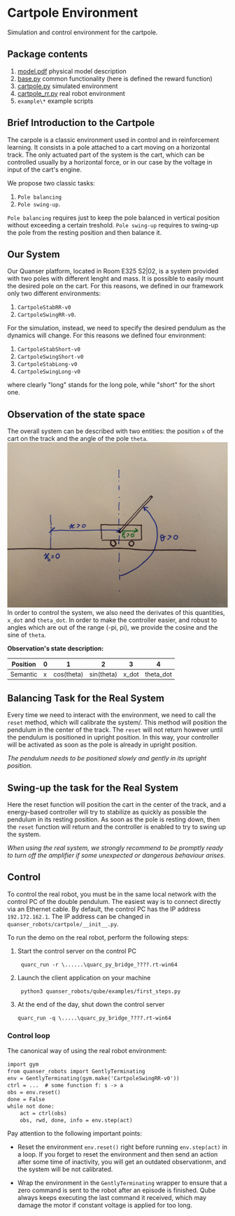 Cartpole Environment
================

Simulation and control environment for the cartpole.


Package contents
----------------
1. [model.pdf](documentation/model.pdf) physical model description
2. [base.py](base.py) common functionality (here is defined the reward function)
3. [cartpole.py](cartpole.py) simulated environment
4. [cartpole_rr.py](cartpole_rr.py) real robot environment
5. `example\*` example scripts

Brief Introduction to the Cartpole
----------------------------------

The carpole is a classic environment used in control and in reinforcement learning. 
It consists in a pole attached to a cart moving on a horizontal track.
The only actuated part of the system is the cart, 
which can be controlled usually by a horizontal force, or in our case by the voltage in 
input of the cart's engine. 

We propose two classic tasks:

1. `Pole balancing` 
2. `Pole swing-up`.

`Pole balancing` requires just to keep the pole balanced in vertical position without exceeding a certain treshold.
`Pole swing-up` requires to swing-up the pole from the resting position and then balance it. 

Our System
----------

Our Quanser platform, located in Room E325 S2|02, is a system provided with two poles with different lenght and mass. 
It is possible to easily mount the desired pole on the cart. 
For this reasons, we defined in our framework only two different environments:

1. `CartpoleStabRR-v0`
2. `CartpoleSwingRR-v0`.

For the simulation, instead, we need to specify the desired pendulum as the dynamics will change.
For this reasons we defined four environment:

1. `CartpoleStabShort-v0`
2. `CartpoleSwingShort-v0`
3. `CartpoleStabLong-v0`
4. `CartpoleSwingLong-v0`

where clearly "long" stands for the long pole, while "short" for the short one.

Observation of the state space
------------------------------

The overall system can be described with two entities: the position `x` of the cart on the track and the angle of the pole `theta`.
![cartpole](documentation/cartpole.jpg)
In order to control the system, we also need the derivates of this quantities, `x_dot` and `theta_dot`. In order to make the controller easier, and robust to angles which are out of the range (-pi, pi), we provide the cosine and the sine of `theta`.


**Observation's state description:**

Position| 0 | 1         | 2         | 3     | 4         |
--------|---|-----------|-----------|-------|-----------|
Semantic| x |cos(theta) |sin(theta) | x_dot | theta_dot |


Balancing Task for the Real System
----------------------------------

Every time we need to interact with the environment, we need to call the `reset` method, which will calibrate the system/.
This method will position the pendulum in the center of the track. 
The `reset` will not return however until the pendulum is positioned in upright position.
In this way, your controller will be activated as soon as the pole is already in upright position.

*The pendulum needs to be positioned slowly and gently in its upright position.*

Swing-up the task for the Real System
-------------------------------------

Here the reset function will position the cart in the center of the track, and a energy-based controller will try to stabilize as quickly as possible the pendulum in its resting position.
As soon as the pole is resting down, then the `reset` function will return and the controller is enabled to try to swing up the system.

*When using the real system, we strongly recommend to be promptly ready to turn off the amplifier if some unexpected or dangerous behaviour arises.*

Control
--------------------------
To control the real robot, you must be in the same local network
with the control PC of the double pendulum.
The easiest way is to connect directly via an Ethernet cable.
By default, the control PC has the IP address `192.172.162.1`.
The IP address can be changed in `quanser_robots/cartpole/__init__.py`.

To run the demo on the real robot, perform the following steps:

1. Start the control server on the control PC

        quarc_run -r \......\quarc_py_bridge_????.rt-win64

2. Launch the client application on your machine

        python3 quanser_robots/qube/examples/first_steps.py

3. At the end of the day, shut down the control server

       quarc_run -q \.....\quarc_py_bridge_????.rt-win64


### Control loop
The canonical way of using the real robot environment:
    
    import gym
    from quanser_robots import GentlyTerminating
    env = GentlyTerminating(gym.make('CartpoleSwingRR-v0'))
    ctrl = ...  # some function f: s -> a
    obs = env.reset()
    done = False
    while not done:
        act = ctrl(obs)
        obs, rwd, done, info = env.step(act)

Pay attention to the following important points:

- Reset the environment `env.reset()` right before running `env.step(act)`
  in a loop. If you forget to reset the environment and then send an action
  after some time of inactivity, you will get an outdated observationm, and the system will be not calibrated.

- Wrap the environment in the `GentlyTerminating` wrapper to ensure that
  a zero command is sent to the robot after an episode is finished.
  Qube always keeps executing the last command it received, which may damage
  the motor if constant voltage is applied for too long.
